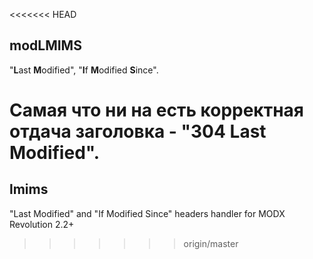 ﻿<<<<<<< HEAD
## modLMIMS

"<b>L</b>ast <b>M</b>odified", "<b>I</b>f <b>M</b>odified <b>S</b>ince".

Самая что ни на есть корректная отдача заголовка - "304 Last Modified".
=======
## lmims

"Last Modified" and "If Modified Since" headers handler for MODX Revolution 2.2+
>>>>>>> origin/master
